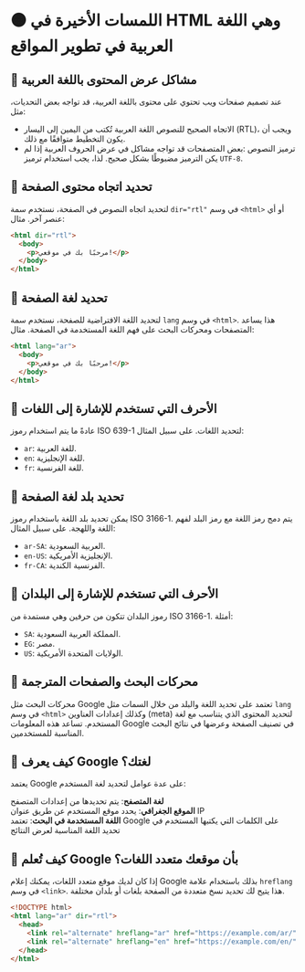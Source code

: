 # 🟠 اللمسات الأخيرة في HTML وهي اللغة العربية في تطوير المواقع

## 🔷 مشاكل عرض المحتوى باللغة العربية

عند تصميم صفحات ويب تحتوي على محتوى باللغة العربية، قد تواجه بعض التحديات، مثل:

- الاتجاه الصحيح للنصوص اللغة العربية تُكتب من اليمين إلى اليسار (RTL)، ويجب أن يكون التخطيط متوافقًا مع ذلك.
- ترميز النصوص :بعض المتصفحات قد تواجه مشاكل في عرض الحروف العربية إذا لم يكن الترميز مضبوطًا بشكل صحيح. لذا، يجب استخدام ترميز `UTF-8`.

## 🔷 تحديد اتجاه محتوى الصفحة

لتحديد اتجاه النصوص في الصفحة، نستخدم سمة `dir="rtl"` في وسم `<html>` أو أي عنصر آخر. مثال:

```html
<html dir="rtl">
  <body>
    <p>مرحبًا بك في موقعي!</p>
  </body>
</html>
```

## 🔷 تحديد لغة الصفحة

لتحديد اللغة الافتراضية للصفحة، نستخدم سمة `lang` في وسم `<html>`. هذا يساعد المتصفحات ومحركات البحث على فهم اللغة المستخدمة في الصفحة. مثال:

```html
<html lang="ar">
  <body>
    <p>مرحبًا بك في موقعي!</p>
  </body>
</html>
```

## 🔷 الأحرف التي تستخدم للإشارة إلى اللغات

عادةً ما يتم استخدام رموز ISO 639-1 لتحديد اللغات. على سبيل المثال:

- `ar`: للغة العربية.
- `en`: للغة الإنجليزية.
- `fr`: للغة الفرنسية.

## 🔷 تحديد بلد لغة الصفحة

يمكن تحديد بلد اللغة باستخدام رموز ISO 3166-1. يتم دمج رمز اللغة مع رمز البلد لفهم اللغة واللهجة. على سبيل المثال:

- `ar-SA`: العربية السعودية.
- `en-US`: الإنجليزية الأمريكية.
- `fr-CA`: الفرنسية الكندية.

## 🔷 الأحرف التي تستخدم للإشارة إلى البلدان

رموز البلدان تتكون من حرفين وهي مستمدة من ISO 3166-1. أمثلة:

- `SA`: المملكة العربية السعودية.
- `EG`: مصر.
- `US`: الولايات المتحدة الأمريكية.

## 🔷 محركات البحث والصفحات المترجمة

محركات البحث مثل Google تعتمد على تحديد اللغة والبلد من خلال السمات مثل `lang` في وسم `<html>` وكذلك إعدادات العناوين (meta) لتحديد المحتوى الذي يتناسب مع لغة المستخدم. تساعد هذه المعلومات Google في تصنيف الصفحة وعرضها في نتائج البحث المناسبة للمستخدمين.

## 🔷 كيف يعرف Google لغتك؟

يعتمد Google على عدة عوامل لتحديد لغة المستخدم:

**لغة المتصفح**: يتم تحديدها من إعدادات المتصفح  
**الموقع الجغرافي**: يحدد موقع المستخدم عن طريق عنوان IP  
**اللغة المستخدمة في البحث**: تعتمد Google على الكلمات التي يكتبها المستخدم في تحديد اللغة المناسبة لعرض النتائج

## 🔷 كيف تُعلم Google بأن موقعك متعدد اللغات؟

إذا كان لديك موقع متعدد اللغات، يمكنك إعلام Google بذلك باستخدام علامة `hreflang` في وسم `<link>`. هذا يتيح لك تحديد نسخ متعددة من الصفحة بلغات أو بلدان مختلفة.

```html
<!DOCTYPE html>
<html lang="ar" dir="rtl">
  <head>
    <link rel="alternate" hreflang="ar" href="https://example.com/ar/" />
    <link rel="alternate" hreflang="en" href="https://example.com/en/" />
  </head>
</html>
```
